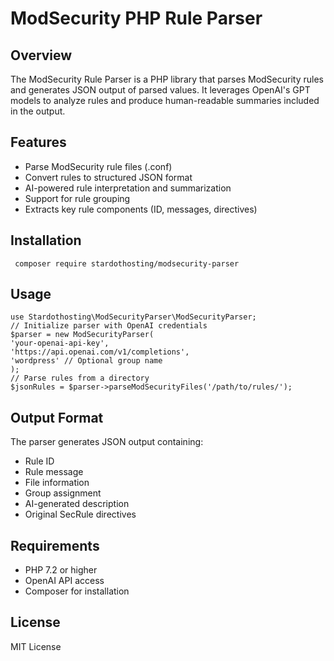 # ModSecurity PHP Rule Parser

## Overview
The ModSecurity Rule Parser is a PHP library that parses ModSecurity rules and generates JSON output of parsed values. It leverages OpenAI's GPT models to analyze rules and produce human-readable summaries included in the output.

## Features
- Parse ModSecurity rule files (.conf)
- Convert rules to structured JSON format
- AI-powered rule interpretation and summarization
- Support for rule grouping
- Extracts key rule components (ID, messages, directives)

## Installation
```
 composer require stardothosting/modsecurity-parser
```

## Usage
```
use Stardothosting\ModSecurityParser\ModSecurityParser;
// Initialize parser with OpenAI credentials
$parser = new ModSecurityParser(
'your-openai-api-key',
'https://api.openai.com/v1/completions',
'wordpress' // Optional group name
);
// Parse rules from a directory
$jsonRules = $parser->parseModSecurityFiles('/path/to/rules/');
```

## Output Format
The parser generates JSON output containing:
- Rule ID
- Rule message
- File information
- Group assignment
- AI-generated description
- Original SecRule directives

## Requirements
- PHP 7.2 or higher
- OpenAI API access
- Composer for installation

## License
MIT License